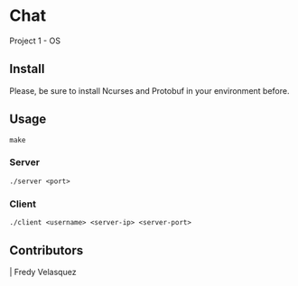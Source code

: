 # Chat
Project 1 - OS


## Install

Please, be sure to install Ncurses and Protobuf in your environment before.

## Usage
```shell
make
```  
### Server
```shell
./server <port>
```  

### Client
```shell
./client <username> <server-ip> <server-port>
```  

## Contributors

| Fredy Velasquez
